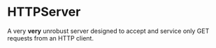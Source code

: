 HTTPServer
==========
A very __very__ unrobust server designed to accept and service only GET requests from an HTTP client.
